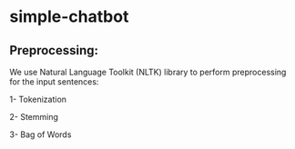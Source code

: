 # simple-chatbot

## Preprocessing:

We use Natural Language Toolkit (NLTK) library to perform preprocessing for the input sentences:

1- Tokenization

2- Stemming

3- Bag of Words
